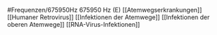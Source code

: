 #Frequenzen/675950Hz
675950 Hz (E)
[[Atemwegserkrankungen]]
[[Humaner Retrovirus]]
[[Infektionen der Atemwege]]
[[Infektionen der oberen Atemwege]]
[[RNA-Virus-Infektionen]]